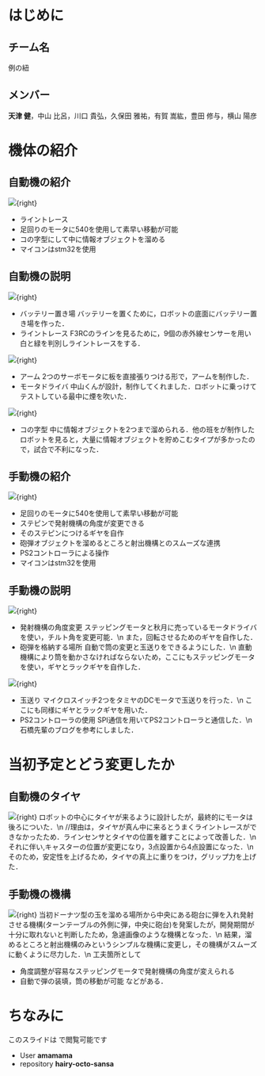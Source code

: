 はじめに
========
## チーム名
<span>例の紐</span>
## メンバー
**天津 健**，中山 比呂，川口 貴弘，久保田 雅祐，有賀 嵩紘，豊田 修与，横山 陽彦

機体の紹介
==========
## 自動機の紹介
![](./ji_.png){right}
- ライントレース
- 足回りのモータに540を使用して素早い移動が可能
- コの字型にして中に情報オブジェクトを溜める
- マイコンはstm32を使用


## 自動機の説明
![](./ji_.png){right}
- バッテリー置き場
バッテリーを置くために，ロボットの底面にバッテリー置き場を作った．
- ライントレース
F3RCのラインを見るために，9個の赤外線センサーを用い白と緑を判別しライントレースをする．

![](./ji_.png){right}
- アーム
2つのサーボモータに板を直接張りつける形で，アームを制作した．
- モータドライバ
中山くんが設計，制作してくれました．ロボットに乗っけてテストしている最中に煙を吹いた．

![](./ji_.png){right}
- コの字型
中に情報オブジェクトを2つまで溜められる．他の班をが制作したロボットを見ると，大量に情報オブジェクトを貯めこむタイプが多かったので，試合で不利になった．

## 手動機の紹介
![](./tmp_.png){right}
- 足回りのモータに540を使用して素早い移動が可能
- ステピンで発射機構の角度が変更できる
- そのステピンにつけるギヤを自作
- 砲弾オブジェクトを溜めるところと射出機構とのスムーズな連携
- PS2コントローラによる操作
- マイコンはstm32を使用

## 手動機の説明
![](./tm.png){right}
- 発射機構の角度変更
ステッピングモータと秋月に売っているモータドライバを使い，チルト角を変更可能．\n
また，回転させるためのギヤを自作した．
- 砲弾を格納する場所
自動で筒の変更と玉送りをできるようにした．\n
直動機構により筒を動かさなければならないため，ここにもステッピングモータを使い，ギヤとラックギヤを自作した．

![](./tmp_.png){right}
- 玉送り
マイクロスイッチ2つをタミヤのDCモータで玉送りを行った．\n
ここにも同様にギヤとラックギヤを用いた．
- PS2コントローラの使用
SPI通信を用いてPS2コントローラと通信した．\n
石橋先輩のブログを参考にしました．

当初予定とどう変更したか
========================
## 自動機のタイヤ
![](./t_.png){right}
ロボットの中心にタイヤが来るように設計したが，最終的にモータは後ろについた．\n
//理由は，タイヤが真ん中に来るとうまくライントレースができなかったため．ラインセンサとタイヤの位置を離すことによって改善した．\n
それに伴い,キャスターの位置が変更になり，3点設置から4点設置になった．\nそのため，安定性を上げるため，タイヤの真上に重りをつけ，グリップ力を上げた．

## 手動機の機構
![](./tmp_.png){right}
当初ドーナツ型の玉を溜める場所から中央にある砲台に弾を入れ発射させる機構(ターンテーブルの外側に弾，中央に砲台)を発案したが，開発期間が十分に取れないと判断したため，急遽画像のような機構となった．\n
結果，溜めるところと射出機構のみというシンプルな機構に変更し，その機構がスムーズに動くように尽力した．\n
工夫箇所として
- 角度調整が容易なステッピングモータで発射機構の角度が変えられる
- 自動で弾の装填，筒の移動が可能
などがある．

ちなみに
==========
このスライドは[]()
で閲覧可能です
- User **amamama**
- repository **hairy-octo-sansa**

